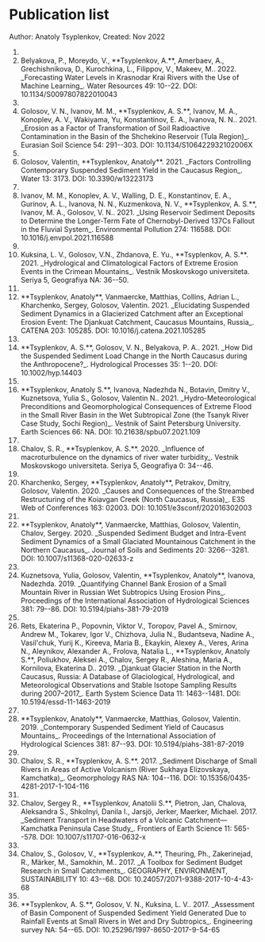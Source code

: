 # Publication list 
Author: Anatoly Tsyplenkov, Created: Nov 2022

1. <li class='list-group-item'>Belyakova, P., Moreydo, V., **Tsyplenkov, A.**, Amerbaev, A., Grechishnikova, D., Kurochkina, L., Filippov, V., Makeev, M.. 2022. _Forecasting Water Levels in Krasnodar Krai Rivers with the Use of Machine Learning_. Water Resources 49: 10--22. DOI: 10.1134/S0097807822010043</li>
2. <li class='list-group-item'>Golosov, V. N., Ivanov, M. M., **Tsyplenkov, A. S.**, Ivanov, M. A., Konoplev, A. V., Wakiyama, Yu, Konstantinov, E. A., Ivanova, N. N.. 2021. _Erosion as a Factor of Transformation of Soil Radioactive Contamination in the Basin of the Shchekino Reservoir (Tula Region)_. Eurasian Soil Science 54: 291--303. DOI: 10.1134/S106422932102006X</li>
3. <li class='list-group-item'>Golosov, Valentin, **Tsyplenkov, Anatoly**. 2021. _Factors Controlling Contemporary Suspended Sediment Yield in the Caucasus Region_. Water 13: 3173. DOI: 10.3390/w13223173</li>
4. <li class='list-group-item'>Ivanov, M. M., Konoplev, A. V., Walling, D. E., Konstantinov, E. A., Gurinov, A. L., Ivanova, N. N., Kuzmenkova, N. V., **Tsyplenkov, A. S.**, Ivanov, M. A., Golosov, V. N.. 2021. _Using Reservoir Sediment Deposits to Determine the Longer-Term Fate of Chernobyl-Derived 137Cs Fallout in the Fluvial System_. Environmental Pollution 274: 116588. DOI: 10.1016/j.envpol.2021.116588</li>
5. <li class='list-group-item'>Kuksina, L. V., Golosov, V.N., Zhdanova, E. Yu., **Tsyplenkov, A. S.**. 2021. _Hydrological and Climatological Factors of Extreme Erosion Events in the Crimean Mountains_. Vestnik Moskovskogo universiteta. Seriya 5, Geografiya NA: 36--50. </li>
6. <li class='list-group-item'>**Tsyplenkov, Anatoly**, Vanmaercke, Matthias, Collins, Adrian L., Kharchenko, Sergey, Golosov, Valentin. 2021. _Elucidating Suspended Sediment Dynamics in a Glacierized Catchment after an Exceptional Erosion Event: The Djankuat Catchment, Caucasus Mountains, Russia_. CATENA 203: 105285. DOI: 10.1016/j.catena.2021.105285</li>
7. <li class='list-group-item'>**Tsyplenkov, A. S.**, Golosov, V. N., Belyakova, P. A.. 2021. _How Did the Suspended Sediment Load Change in the North Caucasus during the Anthropocene?_. Hydrological Processes 35: 1--20. DOI: 10.1002/hyp.14403</li>
8. <li class='list-group-item'>**Tsyplenkov, Anatoly S.**, Ivanova, Nadezhda N., Botavin, Dmitry V., Kuznetsova, Yulia S., Golosov, Valentin N.. 2021. _Hydro-Meteorological Preconditions and Geomorphological Consequences of Extreme Flood in the Small River Basin in the Wet Subtropical Zone (the Tsanyk River Case Study, Sochi Region)_. Vestnik of Saint Petersburg University. Earth Sciences 66: NA. DOI: 10.21638/spbu07.2021.109</li>
9. <li class='list-group-item'>Chalov, S. R., **Tsyplenkov, A. S.**. 2020. _Influence of macroturbulence on the dynamics of river water turbidity_. Vestnik Moskovskogo universiteta. Seriya 5, Geografiya 0: 34--46. </li>
10. <li class='list-group-item'>Kharchenko, Sergey, **Tsyplenkov, Anatoly**, Petrakov, Dmitry, Golosov, Valentin. 2020. _Causes and Consequences of the Streambed Restructuring of the Koiavgan Creek (North Caucasus, Russia)_. E3S Web of Conferences 163: 02003. DOI: 10.1051/e3sconf/202016302003</li>
11. <li class='list-group-item'>**Tsyplenkov, Anatoly**, Vanmaercke, Matthias, Golosov, Valentin, Chalov, Sergey. 2020. _Suspended Sediment Budget and Intra-Event Sediment Dynamics of a Small Glaciated Mountainous Catchment in the Northern Caucasus_. Journal of Soils and Sediments 20: 3266--3281. DOI: 10.1007/s11368-020-02633-z</li>
12. <li class='list-group-item'>Kuznetsova, Yulia, Golosov, Valentin, **Tsyplenkov, Anatoly**, Ivanova, Nadezhda. 2019. _Quantifying Channel Bank Erosion of a Small Mountain River in Russian Wet Subtropics Using Erosion Pins_. Proceedings of the International Association of Hydrological Sciences 381: 79--86. DOI: 10.5194/piahs-381-79-2019</li>
13. <li class='list-group-item'>Rets, Ekaterina P., Popovnin, Viktor V., Toropov, Pavel A., Smirnov, Andrew M., Tokarev, Igor V., Chizhova, Julia N., Budantseva, Nadine A., Vasil'chuk, Yurij K., Kireeva, Maria B., Ekaykin, Alexey A., Veres, Arina N., Aleynikov, Alexander A., Frolova, Natalia L., **Tsyplenkov, Anatoly S.**, Poliukhov, Aleksei A., Chalov, Sergey R., Aleshina, Maria A., Kornilova, Ekaterina D.. 2019. _Djankuat Glacier Station in the North Caucasus, Russia: A Database of Glaciological, Hydrological, and Meteorological Observations and Stable Isotope Sampling Results during 2007–2017_. Earth System Science Data 11: 1463--1481. DOI: 10.5194/essd-11-1463-2019</li>
14. <li class='list-group-item'>**Tsyplenkov, Anatoly**, Vanmaercke, Matthias, Golosov, Valentin. 2019. _Contemporary Suspended Sediment Yield of Caucasus Mountains_. Proceedings of the International Association of Hydrological Sciences 381: 87--93. DOI: 10.5194/piahs-381-87-2019</li>
15. <li class='list-group-item'>Chalov, S. R., **Tsyplenkov, A. S.**. 2017. _Sediment Discharge of Small Rivers in Areas of Active Volcanism (River Sukhaya Elizovskaya, Kamchatka)_. Geomorphology RAS NA: 104--116. DOI: 10.15356/0435-4281-2017-1-104-116</li>
16. <li class='list-group-item'>Chalov, Sergey R., **Tsyplenkov, Anatolii S.**, Pietron, Jan, Chalova, Aleksandra S., Shkolnyi, Danila I., Jarsjö, Jerker, Maerker, Michael. 2017. _Sediment Transport in Headwaters of a Volcanic Catchment—Kamchatka Peninsula Case Study_. Frontiers of Earth Science 11: 565--578. DOI: 10.1007/s11707-016-0632-x</li>
17. <li class='list-group-item'>Chalov, S., Golosov, V., **Tsyplenkov, A.**, Theuring, Ph., Zakerinejad, R., Märker, M., Samokhin, M.. 2017. _A Toolbox for Sediment Budget Research in Small Catchments_. GEOGRAPHY, ENVIRONMENT, SUSTAINABILITY 10: 43--68. DOI: 10.24057/2071-9388-2017-10-4-43-68</li>
18. <li class='list-group-item'>**Tsyplenkov, A. S.**, Golosov, V. N., Kuksina, L. V.. 2017. _Assessment of Basin Component of Suspended Sediment Yield Generated Due to Rainfall Events at Small Rivers in Wet and Dry Subtropics_. Engineering survey NA: 54--65. DOI: 10.25296/1997-8650-2017-9-54-65</li>